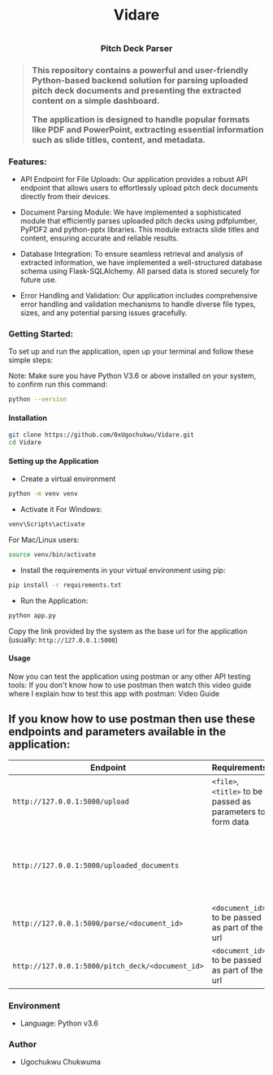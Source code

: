
<h1 align="center">Vidare<h1>
<h3 align="center">Pitch Deck Parser<h3>

> This repository contains a powerful and user-friendly Python-based backend solution for parsing uploaded pitch deck documents
>  and presenting the extracted content on a simple dashboard.
>
> The application is designed to handle popular formats like PDF and PowerPoint, extracting essential information such as
> slide titles, content, and metadata.

### Features:

- API Endpoint for File Uploads: Our application provides a robust API endpoint that allows users to effortlessly upload pitch deck documents directly from their devices.

- Document Parsing Module: We have implemented a sophisticated module that efficiently parses uploaded pitch decks using pdfplumber, PyPDF2 and python-pptx libraries. This module extracts slide titles and content, ensuring accurate and reliable results.

- Database Integration: To ensure seamless retrieval and analysis of extracted information, we have implemented a well-structured database schema using Flask-SQLAlchemy. All parsed data is stored securely for future use.

- Error Handling and Validation: Our application includes comprehensive error handling and validation mechanisms to handle diverse file types, sizes, and any potential parsing issues gracefully.

### Getting Started:

To set up and run the application, open up your terminal and follow these simple steps:

Note: Make sure you have Python V3.6 or above installed on your system, to confirm run this command:
```bash
python --version
```

#### Installation
```bash
git clone https://github.com/0xUgochukwu/Vidare.git
cd Vidare
```

#### Setting up the Application
- Create a virtual environment
```bash
python -m venv venv
```

- Activate it
For Windows:
```bash
venv\Scripts\activate
```
For Mac/Linux users:
```bash
source venv/bin/activate
```

- Install the requirements in your virtual environment using pip:
```bash
pip install -r requirements.txt
```

- Run the Application:
```bash
python app.py
```
Copy the link provided by the system as the base url for the application (usually: `http://127.0.0.1:5000`)


#### Usage
Now you can test the application using postman or any other API testing tools:
If you don't know how to use postman then watch this video guide where I explain how to test this app with postman: Video Guide

If you know how to use postman then use these endpoints and parameters available in the application:
---
| Endpoint                                         | Requirements                                                | Functionality                                                     |
| ------------------------------------------------ | ----------------------------------------------------------- | ----------------------------------------------------------------- |
| `http://127.0.0.1:5000/upload`                   | `<file>`, `<title>` to be passed as parameters to form data | Uploads a pitch deck                                              |
| `http://127.0.0.1:5000/uploaded_documents`       |                                                             | gets the uploaded documents id's which will be in other endpoints |
| `http://127.0.0.1:5000/parse/<document_id>`      | `<document_id>` to be passed as part of the url             |  parses an uploaded document                                      |
| `http://127.0.0.1:5000/pitch_deck/<document_id>` | `<document_id>` to be passed as part of the url             | gets the stored details of a parsed document                      |

### Environment
* Language: Python v3.6

### Author
- Ugochukwu Chukwuma

